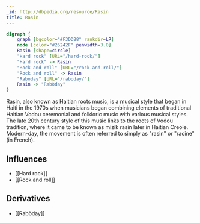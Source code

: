 ```yaml
---
_id: http://dbpedia.org/resource/Rasin
title: Rasin
---
```


```dot
digraph {
	graph [bgcolor="#F3DDB8" rankdir=LR]
	node [color="#26242F" penwidth=3.0]
	Rasin [shape=circle]
	"Hard rock" [URL="/hard-rock/"]
	"Hard rock" -> Rasin
	"Rock and roll" [URL="/rock-and-roll/"]
	"Rock and roll" -> Rasin
	"Rabòday" [URL="/raboday/"]
	Rasin -> "Rabòday"
}
```

Rasin, also known as Haitian roots music, is a musical style that began in Haiti in the 1970s when musicians began combining elements of traditional Haitian Vodou ceremonial and folkloric music with various musical styles. The late 20th century style of this music links to the roots of Vodou tradition, where it came to be known as mizik rasin later in Haitian Creole. Modern-day, the movement is often referred to simply as "rasin" or "racine" (in French).

## Influences
- [[Hard rock]]
- [[Rock and roll]]

## Derivatives
- [[Rabòday]]
